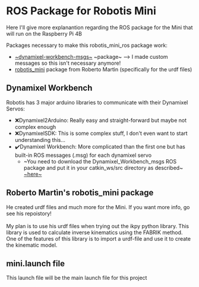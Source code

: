 # ROS Package for Robotis Mini
Here I'll give more explanantion regarding the ROS package for the Mini that will run on the Raspberry Pi 4B

Packages necessary to make this robotis_mini_ros package work:
* [~dynamixel-workbench-msgs~](https://github.com/ROBOTIS-GIT/dynamixel-workbench-msgs) ~package~ --> I made custom messages so this isn't necessary anymore!
* [robotis_mini](https://github.com/roberto-martinmartin/robotis_mini) package from Roberto Martìn (specifically for the urdf files)

## Dynamixel Workbench
Robotis has 3 major arduino libraries to communicate with their Dynamixel Servos:
* ❌Dynamixel2Arduino: Really easy and straight-forward but maybe not complex enough
* ❌DynamixelSDK: This is some complex stuff, I don't even want to start understanding this...
* ✔️Dynamixel Workbench: More complicated than the first one but has built-in ROS messages (.msg) for each dynamixel servo
  * ~You need to download the Dynamixel_Workbench_msgs ROS package and put it in your catkin_ws/src directory as described~ [~here~](https://emanual.robotis.com/docs/en/software/dynamixel/dynamixel_workbench/)

## Roberto Martìn's robotis_mini package
He created urdf files and much more for the Mini. If you want more info, go see his repoistory!
<br><br>
My plan is to use his urdf files when trying out the ikpy python library. This library is used to calculate inverse kinematics using the FABRIK method. One of the features of this library is to import a urdf-file and use it to create the kinematic model.

## mini.launch file
This launch file will be the main launch file for this project
